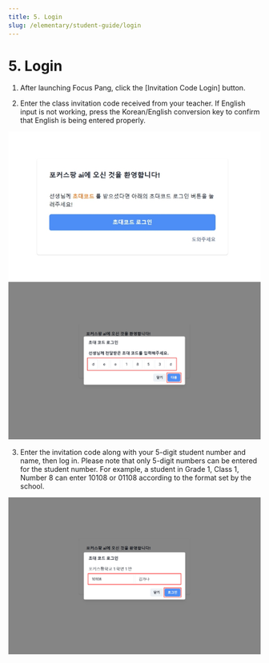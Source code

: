 ```yaml
---
title: 5. Login
slug: /elementary/student-guide/login
---
```


# 5. Login

1. After launching Focus Pang, click the [Invitation Code Login] button.

2. Enter the class invitation code received from your teacher. If English input is not working, press the Korean/English conversion key to confirm that English is being entered properly.

![](/img/kr/elementary/student/05-01.jpg)
![](/img/kr/elementary/student/05-02.jpg)

3. Enter the invitation code along with your 5-digit student number and name, then log in. Please note that only 5-digit numbers can be entered for the student number. For example, a student in Grade 1, Class 1, Number 8 can enter 10108 or 01108 according to the format set by the school.

![](/img/kr/elementary/student/05-03.jpg)
